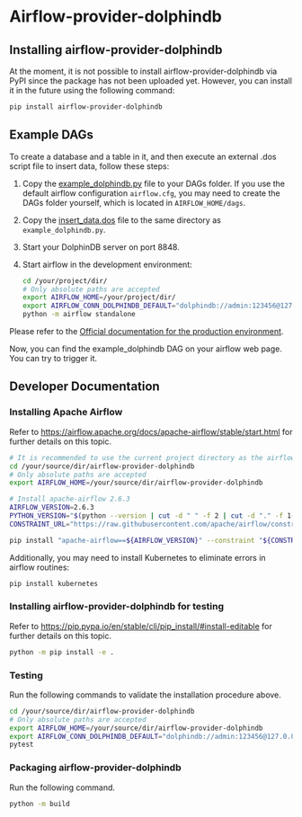 # Airflow-provider-dolphindb
## Installing airflow-provider-dolphindb

At the moment, it is not possible to install airflow-provider-dolphindb via PyPI since the package has not been uploaded yet. However, you can install it in the future using the following command:

```sh
pip install airflow-provider-dolphindb
```

## Example DAGs

To create a database and a table in it, and then execute an external .dos script file to insert data, follow these steps:

1. Copy the [example_dolphindb.py](https://github.com/dolphindb/airflow-provider-dolphindb/blob/main/example_dags/example_dolphindb.py) file to your DAGs folder. If you use the default airflow configuration `airflow.cfg`, you may need to create the DAGs folder yourself, which is located in `AIRFLOW_HOME/dags`.
1. Copy the [insert_data.dos](https://github.com/dolphindb/airflow-provider-dolphindb/blob/main/example_dags/insert_data.dos) file to the same directory as `example_dolphindb.py`.
1. Start your DolphinDB server on port 8848.
1. Start airflow in the development environment:

    ```sh
    cd /your/project/dir/
    # Only absolute paths are accepted
    export AIRFLOW_HOME=/your/project/dir/
    export AIRFLOW_CONN_DOLPHINDB_DEFAULT="dolphindb://admin:123456@127.0.0.1:8848"
    python -m airflow standalone
    ```

Please refer to the [Official documentation for the production environment](https://airflow.apache.org/docs/apache-airflow/stable/administration-and-deployment/production-deployment.html).

Now, you can find the example_dolphindb DAG on your airflow web page. You can try to trigger it.

## Developer Documentation

### Installing Apache Airflow

Refer to https://airflow.apache.org/docs/apache-airflow/stable/start.html for further details on this topic.

```sh
# It is recommended to use the current project directory as the airflow working directory
cd /your/source/dir/airflow-provider-dolphindb
# Only absolute paths are accepted
export AIRFLOW_HOME=/your/source/dir/airflow-provider-dolphindb

# Install apache-airflow 2.6.3
AIRFLOW_VERSION=2.6.3
PYTHON_VERSION="$(python --version | cut -d " " -f 2 | cut -d "." -f 1-2)"
CONSTRAINT_URL="https://raw.githubusercontent.com/apache/airflow/constraints-${AIRFLOW_VERSION}/constraints-${PYTHON_VERSION}.txt"

pip install "apache-airflow==${AIRFLOW_VERSION}" --constraint "${CONSTRAINT_URL}"
```

Additionally, you may need to install Kubernetes to eliminate errors in airflow routines:

```sh
pip install kubernetes
```

### Installing airflow-provider-dolphindb for testing

Refer to https://pip.pypa.io/en/stable/cli/pip_install/#install-editable for further details on this topic.

```sh
python -m pip install -e .
```

### Testing

Run the following commands to validate the installation procedure above.

```sh
cd /your/source/dir/airflow-provider-dolphindb
# Only absolute paths are accepted
export AIRFLOW_HOME=/your/source/dir/airflow-provider-dolphindb
export AIRFLOW_CONN_DOLPHINDB_DEFAULT="dolphindb://admin:123456@127.0.0.1:8848"
pytest
```

### Packaging airflow-provider-dolphindb

Run the following command.

```sh
python -m build
```